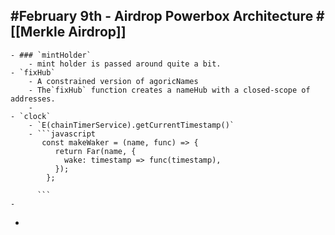 ## #February 9th - Airdrop Powerbox Architecture #[[Merkle Airdrop]]
	- ### `mintHolder`
		- mint holder is passed around quite a bit.
	- `fixHub`
		- A constrained version of agoricNames
		- The`fixHub` function creates a nameHub with a closed-scope of addresses.
		-
	- `clock`
		- `E(chainTimerService).getCurrentTimestamp()`
		- ```javascript
		   const makeWaker = (name, func) => {
		      return Far(name, {
		        wake: timestamp => func(timestamp),
		      });
		    };
		   
		  ```
	-
-